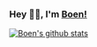 ### Hey 👋🏽, I'm [Boen!](https://github.com/boenfu)

[![Boen's github stats](https://github-readme-stats.vercel.app/api?username=boenfu&count_private=true&show_icons=true)](https://github.com/anuraghazra/github-readme-stats)
